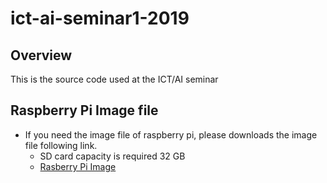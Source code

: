 # ict-ai-seminar1-2019

## Overview
This is the source code used at the ICT/AI seminar

## Raspberry Pi Image file
* If you need the image file of raspberry pi, please downloads the image file following link.
  * SD card capacity is required 32 GB
  * [Rasberry Pi Image](https://www.minelab.jp/public_data/2019_raspi_img.zip)
